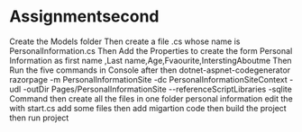 # Assignmentsecond
 Create the  Models folder 
 Then create a file .cs whose name is PersonalInformation.cs
 Then Add the Properties to create the form Personal Information 
  as first name ,Last name,Age,Fvaourite,InterstingAboutme
  Then
  Run the five commands in Console
  after then dotnet-aspnet-codegenerator razorpage -m PersonalInformationSite -dc PersonalInformationSiteContext -udl -outDir Pages/PersonalInformationSite --referenceScriptLibraries -sqlite
  Command then create all the files in one folder personal information
  edit the with  start.cs add some files
  then add migartion code
  then build the project
  then run project


